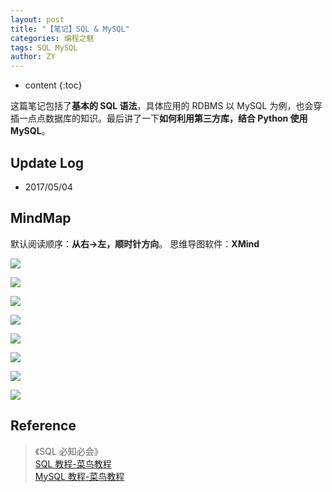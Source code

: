 ```yaml
---
layout: post
title: "【笔记】SQL & MySQL"
categories: 编程之魅
tags: SQL MySQL
author: ZY
---
```


* content
{:toc}

这篇笔记包括了**基本的 SQL 语法**，具体应用的 RDBMS 以 MySQL 为例，也会穿插一点点数据库的知识。最后讲了一下**如何利用第三方库，结合 Python 使用 MySQL**。




## Update Log
- 2017/05/04

## MindMap
默认阅读顺序：**从右→左，顺时针方向**。
思维导图软件：**XMind**

![](https://raw.githubusercontent.com/woaielf/woaielf.github.io/master/_posts/Pic/1705/170504-1.png)

![](https://raw.githubusercontent.com/woaielf/woaielf.github.io/master/_posts/Pic/1705/170504-2.png)

![](https://raw.githubusercontent.com/woaielf/woaielf.github.io/master/_posts/Pic/1705/170504-3.png)

![](https://raw.githubusercontent.com/woaielf/woaielf.github.io/master/_posts/Pic/1705/170504-4.png)

![](https://raw.githubusercontent.com/woaielf/woaielf.github.io/master/_posts/Pic/1705/170504-5.png)

![](https://raw.githubusercontent.com/woaielf/woaielf.github.io/master/_posts/Pic/1705/170504-5.png)

![](https://raw.githubusercontent.com/woaielf/woaielf.github.io/master/_posts/Pic/1705/170504-6.png)

![](https://raw.githubusercontent.com/woaielf/woaielf.github.io/master/_posts/Pic/1705/170504-7.png)

## Reference
> 《SQL 必知必会》<br>
[SQL 教程-菜鸟教程](http://www.runoob.com/sql/sql-tutorial.html) <br>
[MySQL 教程-菜鸟教程](http://www.runoob.com/mysql/mysql-tutorial.html)


